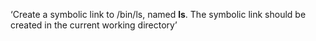 ‘Create a symbolic link to /bin/ls, named __ls__. The symbolic link should be created in the current working directory’
